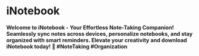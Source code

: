 # iNotebook
**Welcome to iNotebook - Your Effortless Note-Taking Companion! Seamlessly sync notes across devices, personalize notebooks, and stay organized with smart reminders. Elevate your creativity and download iNotebook today! 🚀 #NoteTaking #Organization**
